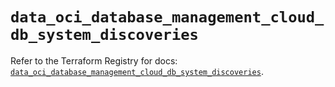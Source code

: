 # `data_oci_database_management_cloud_db_system_discoveries`

Refer to the Terraform Registry for docs: [`data_oci_database_management_cloud_db_system_discoveries`](https://registry.terraform.io/providers/hashicorp/oci/7.19.0/docs/data-sources/database_management_cloud_db_system_discoveries).
